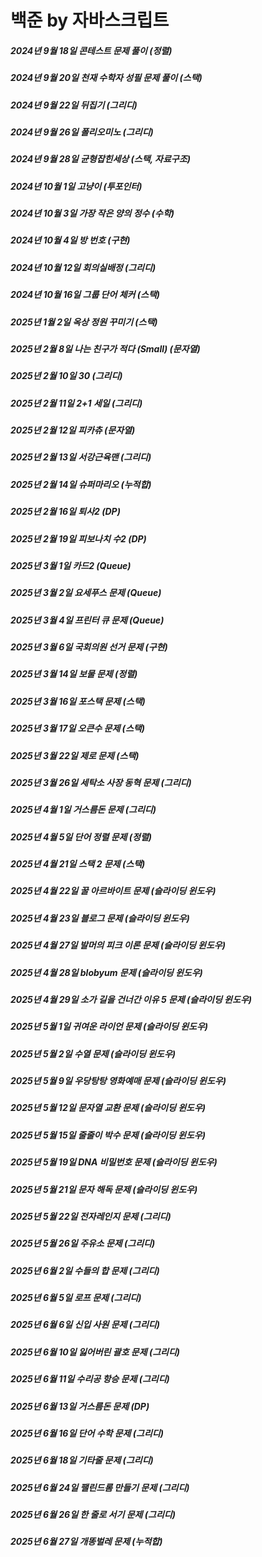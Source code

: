 # 백준 by 자바스크립트
##### 2024년 9월 18일 콘테스트 문제 풀이 (정렬)
##### 2024년 9월 20일 천재 수학자 성필 문제 풀이 (스택)
##### 2024년 9월 22일 뒤집기 (그리디)
##### 2024년 9월 26일 폴리오미노 (그리디)
##### 2024년 9월 28일 균형잡힌세상 (스택, 자료구조)
##### 2024년 10월 1일 고냥이 (투포인터)
##### 2024년 10월 3일 가장 작은 양의 정수 (수학)
##### 2024년 10월 4일 방 번호 (구현)
##### 2024년 10월 12일 회의실배정 (그리디)
##### 2024년 10월 16일 그룹 단어 체커 (스택)
##### 2025년 1월 2일 옥상 정원 꾸미기 (스택)
##### 2025년 2월 8일 나는 친구가 적다 (Small) (문자열)
##### 2025년 2월 10일 30 (그리디)
##### 2025년 2월 11일 2+1 세일 (그리디)
##### 2025년 2월 12일 피카츄 (문자열)
##### 2025년 2월 13일 서강근육맨 (그리디)
##### 2025년 2월 14일 슈퍼마리오 (누적합)
##### 2025년 2월 16일 퇴사2 (DP)
##### 2025년 2월 19일 피보나치 수2 (DP)
##### 2025년 3월 1일 카드2 (Queue)
##### 2025년 3월 2일 요세푸스 문제 (Queue)
##### 2025년 3월 4일 프린터 큐 문제 (Queue)
##### 2025년 3월 6일 국회의원 선거 문제 (구현)
##### 2025년 3월 14일 보물 문제 (정렬)
##### 2025년 3월 16일 포스택 문제 (스택)
##### 2025년 3월 17일 오큰수 문제 (스택)
##### 2025년 3월 22일 제로 문제 (스택)
##### 2025년 3월 26일 세탁소 사장 동혁 문제 (그리디)
##### 2025년 4월 1일 거스름돈 문제 (그리디)
##### 2025년 4월 5일 단어 정렬 문제 (정렬)
##### 2025년 4월 21일 스택 2 문제 (스택)
##### 2025년 4월 22일 꿀 아르바이트 문제 (슬라이딩 윈도우)
##### 2025년 4월 23일 블로그 문제 (슬라이딩 윈도우)
##### 2025년 4월 27일 발머의 피크 이론 문제 (슬라이딩 윈도우)
##### 2025년 4월 28일 blobyum 문제 (슬라이딩 윈도우)
##### 2025년 4월 29일 소가 길을 건너간 이유 5 문제 (슬라이딩 윈도우)
##### 2025년 5월 1일 귀여운 라이언 문제 (슬라이딩 윈도우)
##### 2025년 5월 2일 수열 문제 (슬라이딩 윈도우)
##### 2025년 5월 9일 우당탕탕 영화예매 문제 (슬라이딩 윈도우)
##### 2025년 5월 12일 문자열 교환 문제 (슬라이딩 윈도우)
##### 2025년 5월 15일 줄줄이 박수 문제 (슬라이딩 윈도우)
##### 2025년 5월 19일 DNA 비밀번호 문제 (슬라이딩 윈도우)
##### 2025년 5월 21일 문자 해독 문제 (슬라이딩 윈도우)
##### 2025년 5월 22일 전자레인지 문제 (그리디)
##### 2025년 5월 26일 주유소 문제 (그리디)
##### 2025년 6월 2일 수들의 합 문제 (그리디)
##### 2025년 6월 5일 로프 문제 (그리디)
##### 2025년 6월 6일 신입 사원 문제 (그리디)
##### 2025년 6월 10일 잃어버린 괄호 문제 (그리디)
##### 2025년 6월 11일 수리공 항승 문제 (그리디)
##### 2025년 6월 13일 거스름돈 문제 (DP)
##### 2025년 6월 16일 단어 수학 문제 (그리디)
##### 2025년 6월 18일 기타줄 문제 (그리디)
##### 2025년 6월 24일 팰린드롬 만들기 문제 (그리디)
##### 2025년 6월 26일 한 줄로 서기 문제 (그리디)
##### 2025년 6월 27일 개똥벌레 문제 (누적합)
